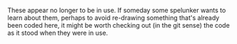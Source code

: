 These appear no longer to be in use.
If someday some spelunker wants to learn about them,
perhaps to avoid re-drawing something that's already been coded here,
it might be worth checking out (in the git sense)
the code as it stood when they were in use.
